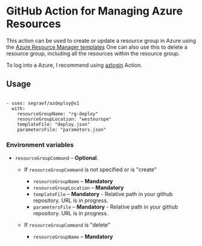 # GitHub Action for Managing Azure Resources

This action can be used to create or update a resource group in Azure using the [Azure Resource Manager templates](https://azure.microsoft.com/en-in/documentation/articles/resource-group-template-deploy/)
One can also use this to delete a resource group, including all the resources within the resource group.

To log into a Azure, I recommend using [azlogin](https://github.com/segraef/azlogin) Action.

## Usage

```

- uses: segraef/azdeploy@v1
  with:
    resourceGroupName: "rg-deploy"
    resourceGroupLocation: "westeurope"
    templateFile: "deploy.json"
    parametersFile: "parameters.json"

```

### Environment variables

- `resourceGroupCommand` – **Optional**.

  - If `resourceGroupCommand` is not specified or is "create"
    - `resourceGroupName` – **Mandatory**
    - `resourceGroupLocation` – **Mandatory**
    - `templateFile` – **Mandatory** - Relative path in your github repository. URL is in progress.
    - `parametersFile` – **Mandatory** - Relative path in your github repository. URL is in progress.
    
  -  If `resourceGroupCommand` is "delete"
     - `resourceGroupName` – **Mandatory**